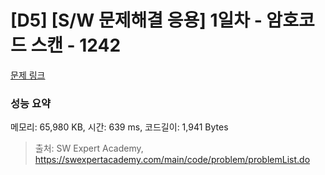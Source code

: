 # [D5] [S/W 문제해결 응용] 1일차 - 암호코드 스캔 - 1242 

[문제 링크](https://swexpertacademy.com/main/code/problem/problemDetail.do?contestProbId=AV15JEKKAM8CFAYD) 

### 성능 요약

메모리: 65,980 KB, 시간: 639 ms, 코드길이: 1,941 Bytes



> 출처: SW Expert Academy, https://swexpertacademy.com/main/code/problem/problemList.do